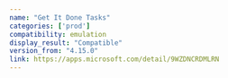 ```yaml
---
name: "Get It Done Tasks"
categories: ['prod']
compatibility: emulation
display_result: "Compatible"
version_from: "4.15.0"
link: https://apps.microsoft.com/detail/9WZDNCRDMLRN
---
```

